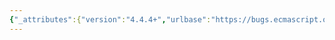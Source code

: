 ```yaml
---
{"_attributes":{"version":"4.4.4+","urlbase":"https://bugs.ecmascript.org/","maintainer":"dherman@mozilla.com"},"bug":{"bug_id":3263,"creation_ts":"2014-10-08 11:37:00 -0700","short_desc":"12.2.5.9 PropertyDefinitionEvaluation: Missing HasOwnProperty(\"name\") check","delta_ts":"2014-10-14 15:17:48 -0700","product":"Draft for 6th Edition","component":"technical issue","version":"Rev 27: August 24, 2014 Draft","rep_platform":"All","op_sys":"All","bug_status":"RESOLVED","resolution":"FIXED","priority":"Normal","bug_severity":"normal","everconfirmed":true,"reporter":{"uid":"andrebargull","name":"André Bargull"},"assigned_to":{"uid":"allen","name":"Allen Wirfs-Brock"},"long_desc":[{"commentid":10286,"comment_count":0,"who":{"uid":"andrebargull","name":"André Bargull"},"bug_when":"2014-10-08 11:37:19 -0700","thetext":"12.2.5.9 Runtime Semantics: PropertyDefinitionEvaluation\n\nPropertyDefinition : PropertyName : AssignmentExpression \n\nStep 6.e needs to check for own \"name\" property. Somehow this one slipped through when I filed bug 2206."},{"commentid":10307,"comment_count":1,"who":{"uid":"allen","name":"Allen Wirfs-Brock"},"bug_when":"2014-10-09 12:43:26 -0700","thetext":"fixed in rev28 editor's dradft"},{"commentid":10408,"comment_count":2,"who":{"uid":"allen","name":"Allen Wirfs-Brock"},"bug_when":"2014-10-14 15:17:48 -0700","thetext":"fixed in rev28"}]}}
---
```

